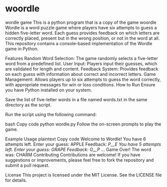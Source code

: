 # woordle
wordle game 
This is a python program that is a copy of the game woordle
Wordle is a word puzzle game where players have six attempts to guess a hidden five-letter word. Each guess provides feedback on which letters are correctly placed, present but in the wrong position, or not in the word at all. This repository contains a console-based implementation of the Wordle game in Python.

Features
Random Word Selection: The game randomly selects a five-letter word from a predefined list.
User Input: Players input their guesses, which are validated for length and content.
Feedback System: Provides feedback on each guess with information about correct and incorrect letters.
Game Management: Allows players up to six attempts to guess the word correctly, with appropriate messages for win or loss conditions.
How to Run
Ensure you have Python installed on your system.

Save the list of five-letter words in a file named words.txt in the same directory as the script.

Run the script using the following command:

bash
Copy code
python wordle.py
Follow the on-screen prompts to play the game.

Example Usage
plaintext
Copy code
Welcome to Wordle!
You have 6 attempts left. Enter your guess: APPLE
Feedback: _P__E
You have 5 attempts left. Enter your guess: GRAPE
Feedback: G__P_
...
Game Over! The word was: CHARM
Contributing
Contributions are welcome! If you have suggestions or improvements, please feel free to fork the repository and submit a pull request.

License
This project is licensed under the MIT License. See the LICENSE file for details.
